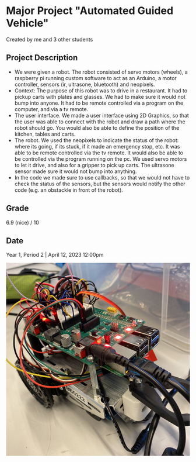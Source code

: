 # Major Project "Automated Guided Vehicle"
Created by me and 3 other students

## Project Description
- We were given a robot. The robot consisted of servo motors (wheels), a raspberry pi running custom software to act as an Arduino, a motor controller, sensors (ir, ultrasone, bluetooth) and neopixels.
- Context: The purpose of this robot was to drive in a restaurant. It had to pickup carts with plates and glasses. We had to make sure it would not bump into anyone. It had to be remote controlled via a program on the computer, and via a tv remote.
- The user interface. We made a user interface using 2D Graphics, so that the user was able to connect with the robot and draw a path where the robot should go. You would also be able to define the position of the kitchen, tables and carts.
- The robot. We used the neopixels to indicate the status of the robot: where its going, if its stuck, if it made an emergency stop, etc. It was able to be remote controlled via the tv remote. It would also be able to be controlled via the program running on the pc. We used servo motors to let it drive, and also for a gripper to pick up carts. The ultrasone sensor made sure it would not bump into anything.
- In the code we made sure to use callbacks, so that we would not have to check the status of the sensors, but the sensors would notify the other code (e.g. an obstackle in front of the robot).

## Grade
6.9 (nice) / 10

## Date
Year 1, Period 2 | April 12, 2023 12:00pm

![image](https://github.com/GertieMeneer/TI1.2-ProftaakAutomatedGuidedVehicle/blob/main/avg.JPG)
